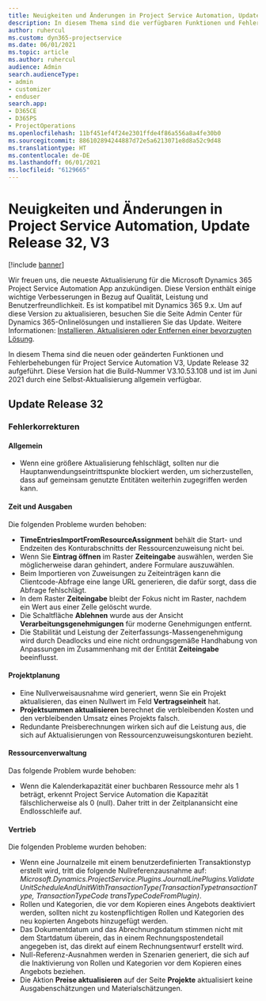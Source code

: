 ```yaml
---
title: Neuigkeiten und Änderungen in Project Service Automation, Update Release 32, V3
description: In diesem Thema sind die verfügbaren Funktionen und Fehlerbehebungen für Project Service Automation Update Release 32, V3 aufgeführt.
author: ruhercul
ms.custom: dyn365-projectservice
ms.date: 06/01/2021
ms.topic: article
ms.author: ruhercul
audience: Admin
search.audienceType:
- admin
- customizer
- enduser
search.app:
- D365CE
- D365PS
- ProjectOperations
ms.openlocfilehash: 11bf451ef4f24e2301ffde4f86a556a8a4fe30b0
ms.sourcegitcommit: 886102894244887d72e5a6213071e8d8a52c9d48
ms.translationtype: HT
ms.contentlocale: de-DE
ms.lasthandoff: 06/01/2021
ms.locfileid: "6129665"
---
```

# <a name="whats-new-or-changed-in-project-service-automation-update-release-32-v3"></a>Neuigkeiten und Änderungen in Project Service Automation, Update Release 32, V3

[!include [banner](../includes/psa-now-project-operations.md)]

Wir freuen uns, die neueste Aktualisierung für die Microsoft Dynamics 365 Project Service Automation App anzukündigen. Diese Version enthält einige wichtige Verbesserungen in Bezug auf Qualität, Leistung und Benutzerfreundlichkeit. Es ist kompatibel mit Dynamics 365 9.x. Um auf diese Version zu aktualisieren, besuchen Sie die Seite Admin Center für Dynamics 365-Onlinelösungen und installieren Sie das Update. Weitere Informationen: [Installieren, Aktualisieren oder Entfernen einer bevorzugten Lösung](/power-platform/admin/install-remove-preferred-solution).

In diesem Thema sind die neuen oder geänderten Funktionen und Fehlerbehebungen für Project Service Automation V3, Update Release 32 aufgeführt. Diese Version hat die Build-Nummer V3.10.53.108 und ist im Juni 2021 durch eine Selbst-Aktualisierung allgemein verfügbar.

## <a name="update-release-32"></a>Update Release 32

### <a name="bug-fixes"></a>Fehlerkorrekturen

#### <a name="general"></a>Allgemein

- Wenn eine größere Aktualisierung fehlschlägt, sollten nur die Hauptanwendungseintrittspunkte blockiert werden, um sicherzustellen, dass auf gemeinsam genutzte Entitäten weiterhin zugegriffen werden kann.

#### <a name="time-and-expense"></a>Zeit und Ausgaben

Die folgenden Probleme wurden behoben:

- **TimeEntriesImportFromResourceAssignment** behält die Start- und Endzeiten des Konturabschnitts der Ressourcenzuweisung nicht bei.
- Wenn Sie **Eintrag öffnen** im Raster **Zeiteingabe** auswählen, werden Sie möglicherweise daran gehindert, andere Formulare auszuwählen.
- Beim Importieren von Zuweisungen zu Zeiteinträgen kann die Clientcode-Abfrage eine lange URL generieren, die dafür sorgt, dass die Abfrage fehlschlägt.
- In dem Raster **Zeiteingabe** bleibt der Fokus nicht im Raster, nachdem ein Wert aus einer Zelle gelöscht wurde.
- Die Schaltfläche **Ablehnen** wurde aus der Ansicht **Verarbeitungsgenehmigungen** für moderne Genehmigungen entfernt.
- Die Stabilität und Leistung der Zeiterfassungs-Massengenehmigung wird durch Deadlocks und eine nicht ordnungsgemäße Handhabung von Anpassungen im Zusammenhang mit der Entität **Zeiteingabe** beeinflusst.

#### <a name="project-planning"></a>Projektplanung

- Eine Nullverweisausnahme wird generiert, wenn Sie ein Projekt aktualisieren, das einen Nullwert im Feld **Vertragseinheit** hat.
- **Projektsummen aktualisieren** berechnet die verbleibenden Kosten und den verbleibenden Umsatz eines Projekts falsch.
- Redundante Preisberechnungen wirken sich auf die Leistung aus, die sich auf Aktualisierungen von Ressourcenzuweisungskonturen bezieht.

#### <a name="resource-management"></a>Ressourcenverwaltung

Das folgende Problem wurde behoben:

- Wenn die Kalenderkapazität einer buchbaren Ressource mehr als 1 beträgt, erkennt Project Service Automation die Kapazität fälschlicherweise als 0 (null). Daher tritt in der Zeitplanansicht eine Endlosschleife auf.

#### <a name="sales"></a>Vertrieb

Die folgenden Probleme wurden behoben:

- Wenn eine Journalzeile mit einem benutzerdefinierten Transaktionstyp erstellt wird, tritt die folgende Nullreferenzausnahme auf: *Microsoft.Dynamics.ProjectService.Plugins.JournalLinePlugins.ValidateUnitScheduleAndUnitWithTransactionType(TransactionTypetransactionType, TransactionTypeCode transTypeCodeFromPlugin)*.
- Rollen und Kategorien, die vor dem Kopieren eines Angebots deaktiviert werden, sollten nicht zu kostenpflichtigen Rollen und Kategorien des neu kopierten Angebots hinzugefügt werden.
- Das Dokumentdatum und das Abrechnungsdatum stimmen nicht mit dem Startdatum überein, das in einem Rechnungspostendetail angegeben ist, das direkt auf einem Rechnungsentwurf erstellt wird.
- Null-Referenz-Ausnahmen werden in Szenarien generiert, die sich auf die Inaktivierung von Rollen und Kategorien vor dem Kopieren eines Angebots beziehen.
- Die Aktion **Preise aktualisieren** auf der Seite **Projekte** aktualisiert keine Ausgabenschätzungen und Materialschätzungen.
